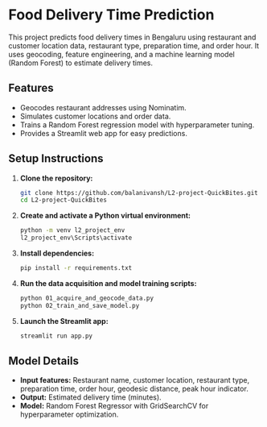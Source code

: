# Food Delivery Time Prediction

This project predicts food delivery times in Bengaluru using restaurant and customer location data, restaurant type, preparation time, and order hour. It uses geocoding, feature engineering, and a machine learning model (Random Forest) to estimate delivery times.

## Features
- Geocodes restaurant addresses using Nominatim.
- Simulates customer locations and order data.
- Trains a Random Forest regression model with hyperparameter tuning.
- Provides a Streamlit web app for easy predictions.

## Setup Instructions

1. **Clone the repository:**
   ```sh
   git clone https://github.com/balanivansh/L2-project-QuickBites.git
   cd L2-project-QuickBites
   ```

2. **Create and activate a Python virtual environment:**
   ```sh
   python -m venv l2_project_env
   l2_project_env\Scripts\activate
   ```

3. **Install dependencies:**
   ```sh
   pip install -r requirements.txt
   ```

4. **Run the data acquisition and model training scripts:**
   ```sh
   python 01_acquire_and_geocode_data.py
   python 02_train_and_save_model.py
   ```

5. **Launch the Streamlit app:**
   ```sh
   streamlit run app.py
   ```

## Model Details

- **Input features:** Restaurant name, customer location, restaurant type, preparation time, order hour, geodesic distance, peak hour indicator.
- **Output:** Estimated delivery time (minutes).
- **Model:** Random Forest Regressor with GridSearchCV for hyperparameter optimization.
